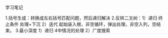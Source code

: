 学习笔记

1.括号生成：转换成左右括号匹配问题，然后递归解决
2.反转二叉树：1）递归 终止条件 处理+下沉 2）迭代 起始装入根，非空循环，弹出处理，非空入列，空结束。
3.最小深度 1）递归 4中情况的处理 2）广度搜索 
